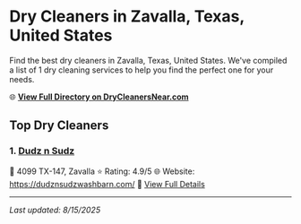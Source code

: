 # Dry Cleaners in Zavalla, Texas, United States

Find the best dry cleaners in Zavalla, Texas, United States. We've compiled a list of 1 dry cleaning services to help you find the perfect one for your needs.

🌐 **[View Full Directory on DryCleanersNear.com](https://drycleanersnear.com/city/US/Texas/Zavalla)**

## Top Dry Cleaners

### 1. [Dudz n Sudz](https://drycleanersnear.com/dryCleaner/6869d8a8c7dd3153c241f3f5/dudz-n-sudz)
📍 4099 TX-147, Zavalla
⭐ Rating: 4.9/5
🌐 Website: https://dudznsudzwashbarn.com/
🔗 [View Full Details](https://drycleanersnear.com/dryCleaner/6869d8a8c7dd3153c241f3f5/dudz-n-sudz)


---

*Last updated: 8/15/2025*
